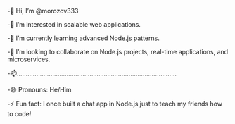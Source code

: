 -👋 Hi, I’m @morozov333

-👀 I’m interested in scalable web applications.

-🌱 I’m currently learning advanced Node.js patterns.

-💞️ I’m looking to collaborate on Node.js projects, real-time applications, and microservices.

-📫..........................................................................................

-😄 Pronouns: He/Him

-⚡ Fun fact: I once built a chat app in Node.js just to teach my friends how to code!
